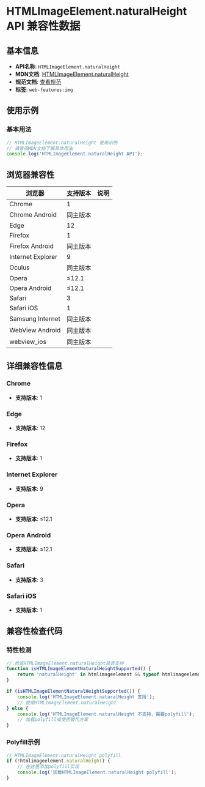 # HTMLImageElement.naturalHeight API 兼容性数据

## 基本信息

- **API名称**: `HTMLImageElement.naturalHeight`
- **MDN文档**: [HTMLImageElement.naturalHeight](https://developer.mozilla.org/docs/Web/API/HTMLImageElement/naturalHeight)
- **规范文档**: [查看规范](https://html.spec.whatwg.org/multipage/embedded-content.html#dom-img-naturalheight-dev)
- **标签**: `web-features:img`

## 使用示例

### 基本用法

```javascript
// HTMLImageElement.naturalHeight 使用示例
// 请查阅MDN文档了解具体用法
console.log('HTMLImageElement.naturalHeight API');
```

## 浏览器兼容性

| 浏览器 | 支持版本 | 说明 |
|--------|----------|------|
| Chrome | 1 |  |
| Chrome Android | 同主版本 |  |
| Edge | 12 |  |
| Firefox | 1 |  |
| Firefox Android | 同主版本 |  |
| Internet Explorer | 9 |  |
| Oculus | 同主版本 |  |
| Opera | ≤12.1 |  |
| Opera Android | ≤12.1 |  |
| Safari | 3 |  |
| Safari iOS | 1 |  |
| Samsung Internet | 同主版本 |  |
| WebView Android | 同主版本 |  |
| webview_ios | 同主版本 |  |

## 详细兼容性信息

### Chrome

- **支持版本**: 1

### Edge

- **支持版本**: 12

### Firefox

- **支持版本**: 1

### Internet Explorer

- **支持版本**: 9

### Opera

- **支持版本**: ≤12.1

### Opera Android

- **支持版本**: ≤12.1

### Safari

- **支持版本**: 3

### Safari iOS

- **支持版本**: 1

## 兼容性检查代码

### 特性检测

```javascript
// 检查HTMLImageElement.naturalHeight是否支持
function isHTMLImageElementNaturalHeightSupported() {
    return 'naturalHeight' in htmlimageelement && typeof htmlimageelement.naturalHeight === 'function';
}

if (isHTMLImageElementNaturalHeightSupported()) {
    console.log('HTMLImageElement.naturalHeight 支持');
    // 使用HTMLImageElement.naturalHeight
} else {
    console.log('HTMLImageElement.naturalHeight 不支持，需要polyfill');
    // 加载polyfill或使用替代方案
}
```

### Polyfill示例

```javascript
// HTMLImageElement.naturalHeight polyfill
if (!htmlimageelement.naturalHeight) {
    // 在这里添加polyfill实现
    console.log('加载HTMLImageElement.naturalHeight polyfill');
}
```

